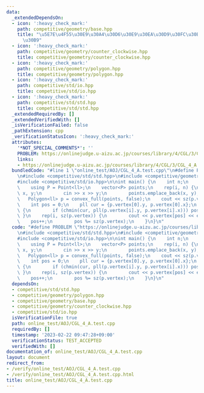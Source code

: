 ```yaml
---
data:
  _extendedDependsOn:
  - icon: ':heavy_check_mark:'
    path: competitive/geometry/base.hpp
    title: "\u5E7E\u4F55\u30E9\u30A4\u30D6\u30E9\u30EA\u30D9\u30FC\u30B9\u30AF\u30E9\
      \u30B9"
  - icon: ':heavy_check_mark:'
    path: competitive/geometry/counter_clockwise.hpp
    title: competitive/geometry/counter_clockwise.hpp
  - icon: ':heavy_check_mark:'
    path: competitive/geometry/polygon.hpp
    title: competitive/geometry/polygon.hpp
  - icon: ':heavy_check_mark:'
    path: competitive/std/io.hpp
    title: competitive/std/io.hpp
  - icon: ':heavy_check_mark:'
    path: competitive/std/std.hpp
    title: competitive/std/std.hpp
  _extendedRequiredBy: []
  _extendedVerifiedWith: []
  _isVerificationFailed: false
  _pathExtension: cpp
  _verificationStatusIcon: ':heavy_check_mark:'
  attributes:
    '*NOT_SPECIAL_COMMENTS*': ''
    PROBLEM: https://onlinejudge.u-aizu.ac.jp/courses/library/4/CGL/3/CGL_4_A
    links:
    - https://onlinejudge.u-aizu.ac.jp/courses/library/4/CGL/3/CGL_4_A
  bundledCode: "#line 1 \"online_test/AOJ/CGL_4_A.test.cpp\"\n#define PROBLEM \"https://onlinejudge.u-aizu.ac.jp/courses/library/4/CGL/3/CGL_4_A\"\
    \n#include <competitive/std/std.hpp>\n#include <competitive/geometry/polygon.hpp>\n\
    #include <competitive/std/io.hpp>\n\nint main() {\n    int n;\n    cin >> n;\n\
    \    using P = Point<ll>;\n    vector<P> points;\n    rep(i, n) {\n        ll\
    \ x, y;\n        cin >> x >> y;\n        points.emplace_back(x, y);\n    }\n \
    \   Polygon<ll> p = convex_full(points, false);\n    cout << sz(p.vertex) << endl;\n\
    \    int pos = 0;\n    pll cur = {p.vertex[0].y, p.vertex[0].x};\n    rep(i, sz(p.vertex))\
    \ {\n        if (chmin(cur, pll(p.vertex[i].y, p.vertex[i].x))) pos = i;\n   \
    \ }\n    rep(i, sz(p.vertex)) {\n        cout << p.vertex[pos] << endl;\n    \
    \    pos++;\n        pos %= sz(p.vertex);\n    }\n}\n"
  code: "#define PROBLEM \"https://onlinejudge.u-aizu.ac.jp/courses/library/4/CGL/3/CGL_4_A\"\
    \n#include <competitive/std/std.hpp>\n#include <competitive/geometry/polygon.hpp>\n\
    #include <competitive/std/io.hpp>\n\nint main() {\n    int n;\n    cin >> n;\n\
    \    using P = Point<ll>;\n    vector<P> points;\n    rep(i, n) {\n        ll\
    \ x, y;\n        cin >> x >> y;\n        points.emplace_back(x, y);\n    }\n \
    \   Polygon<ll> p = convex_full(points, false);\n    cout << sz(p.vertex) << endl;\n\
    \    int pos = 0;\n    pll cur = {p.vertex[0].y, p.vertex[0].x};\n    rep(i, sz(p.vertex))\
    \ {\n        if (chmin(cur, pll(p.vertex[i].y, p.vertex[i].x))) pos = i;\n   \
    \ }\n    rep(i, sz(p.vertex)) {\n        cout << p.vertex[pos] << endl;\n    \
    \    pos++;\n        pos %= sz(p.vertex);\n    }\n}\n"
  dependsOn:
  - competitive/std/std.hpp
  - competitive/geometry/polygon.hpp
  - competitive/geometry/base.hpp
  - competitive/geometry/counter_clockwise.hpp
  - competitive/std/io.hpp
  isVerificationFile: true
  path: online_test/AOJ/CGL_4_A.test.cpp
  requiredBy: []
  timestamp: '2023-02-22 09:47:28+09:00'
  verificationStatus: TEST_ACCEPTED
  verifiedWith: []
documentation_of: online_test/AOJ/CGL_4_A.test.cpp
layout: document
redirect_from:
- /verify/online_test/AOJ/CGL_4_A.test.cpp
- /verify/online_test/AOJ/CGL_4_A.test.cpp.html
title: online_test/AOJ/CGL_4_A.test.cpp
---
```

